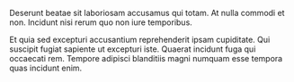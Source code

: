 Deserunt beatae sit laboriosam accusamus qui totam. At nulla commodi et non. Incidunt nisi rerum quo non iure temporibus.
 Et quia sed excepturi accusantium reprehenderit ipsam cupiditate. Qui suscipit fugiat sapiente ut excepturi iste. Quaerat incidunt fuga qui occaecati rem. Tempore adipisci blanditiis magni numquam esse tempora quas incidunt enim.